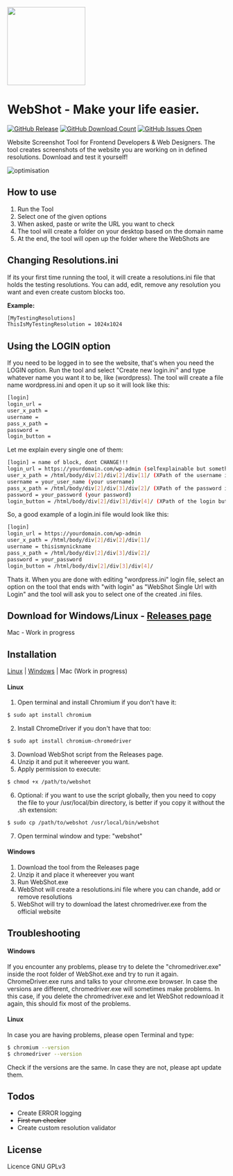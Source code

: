 <p align="left">
  <img width="180" height="180" src="https://github.com/mariosemes/WebShot/blob/master/images/logo.png?raw=true">
</p>

# WebShot - Make your life easier.

[![GitHub Release](https://github-basic-badges.herokuapp.com/release/mariosemes/WebShot.svg)]() [![GitHub Download Count](https://github-basic-badges.herokuapp.com/downloads/mariosemes/WebShot/total.svg)]() [![GitHub Issues Open](https://github-basic-badges.herokuapp.com/issues/mariosemes/WebShot.svg)]()

Website Screenshot Tool for Frontend Developers & Web Designers.
The tool creates screenshots of the website you are working on in defined resolutions.
Download and test it yourself!

![optimisation](https://github.com/mariosemes/WebShot/blob/master/images/preview.png?raw=true)

## How to use
1. Run the Tool
2. Select one of the given options
3. When asked, paste or write the URL you want to check
4. The tool will create a folder on your desktop based on the domain name
5. At the end, the tool will open up the folder where the WebShots are


## Changing Resolutions.ini
If its your first time running the tool, it will create a resolutions.ini file that holds the testing resolutions.
You can add, edit, remove any resolution you want and even create custom blocks too.

**Example:**
```sh
[MyTestingResolutions]
ThisIsMyTestingResolution = 1024x1024
```

## Using the LOGIN option
If you need to be logged in to see the website, that's when you need the LOGIN option.
Run the tool and select "Create new login.ini" and type whatever name you want it to be, like (wordpress).
The tool will create a file name wordpress.ini and open it up so it will look like this:

```sh
[login]
login_url = 
user_x_path = 
username = 
pass_x_path = 
password = 
login_button = 
```
Let me explain every single one of them:
```sh
[login] = name of block, dont CHANGE!!!
login_url = https://yourdomain.com/wp-admin (selfexplainable but something like this)
user_x_path = /html/body/div[2]/div[2]/div[1]/ (XPath of the username input field)
username = your_user_name (your username)
pass_x_path = /html/body/div[2]/div[3]/div[2]/ (XPath of the password input field)
password = your_password (your password)
login_button = /html/body/div[2]/div[3]/div[4]/ (XPath of the login button field)
```
So, a good example of a login.ini file would look like this:
```sh
[login]
login_url = https://yourdomain.com/wp-admin
user_x_path = /html/body/div[2]/div[2]/div[1]/
username = thisismynickname
pass_x_path = /html/body/div[2]/div[3]/div[2]/
password = your_password
login_button = /html/body/div[2]/div[3]/div[4]/
```
Thats it.
When you are done with editing "wordpress.ini" login file, select an option on the tool that ends with "with login" as "WebShot Single Url with Login" and the tool will ask you to select one of the created .ini files.

## Download for Windows/Linux - [Releases page](https://github.com/mariosemes/WebShot/releases/)
Mac - Work in progress


## Installation
[Linux](#linux) | [Windows](#windows) | Mac (Work in progress)

#### Linux
1. Open terminal and install Chromium if you don't have it:
```sh
$ sudo apt install chromium
```
2. Install ChromeDriver if you don't have that too:
```sh
$ sudo apt install chromium-chromedriver
```
3. Download WebShot script from the Releases page.
4. Unzip it and put it whereever you want.
5. Apply permission to execute:
```sh
$ chmod +x /path/to/webshot
```
6. Optional: if you want to use the script globally, then you need to copy the file to your /usr/local/bin directory, is better if you copy it without the .sh extension:
```sh
$ sudo cp /path/to/webshot /usr/local/bin/webshot
```
7. Open terminal window and type: "webshot"

#### Windows

1. Download the tool from the Releases page
2. Unzip it and place it whereever you want
3. Run WebShot.exe
4. WebShot will create a resolutions.ini file where you can chande, add or remove resolutions
5. WebShot will try to download the latest chromedriver.exe from the official website

## Troubleshooting
#### Windows
If you encounter any problems, please try to delete the "chromedriver.exe" inside the root folder of WebShot.exe and try to run it again.
ChromeDriver.exe runs and talks to your chrome.exe browser. In case the versions are different, chromedriver.exe will sometimes make problems.
In this case, if you delete the chromedriver.exe and let WebShot redownload it again, this should fix most of the problems.

#### Linux
In case you are having problems, please open Terminal and type:
```sh
$ chromium --version
$ chromedriver --version
```
Check if the versions are the same. In case they are not, please apt update them.


## Todos

 - Create ERROR logging
 - ~~First run checker~~
 - Create custom resolution validator

License
----

Licence GNU GPLv3